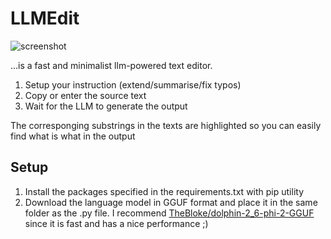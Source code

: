 # LLMEdit

![screenshot](https://github.com/HvostchedUser/LLMEdit/assets/42430176/7933b7cc-93f1-4d62-b9f0-119fcd57fcb3)

...is a fast and minimalist llm-powered text editor.
1. Setup your instruction (extend/summarise/fix typos)
2. Copy or enter the source text
3. Wait for the LLM to generate the output

The corresponging substrings in the texts are highlighted so you can easily find what is what in the output 

## Setup
1. Install the packages specified in the requirements.txt with pip utility
2. Download the language model in GGUF format and place it in the same folder as the .py file. I recommend [TheBloke/dolphin-2_6-phi-2-GGUF](https://huggingface.co/TheBloke/dolphin-2_6-phi-2-GGUF) since it is fast and has a nice performance ;)


